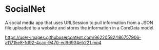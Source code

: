 # SocialNet
A social media app that uses URLSession to pull information from a JSON file uploaded to a website and stores the information in a CoreData model.


https://user-images.githubusercontent.com/96220582/186757906-a11715e8-1d92-4cac-9470-ed96934eb221.mp4

